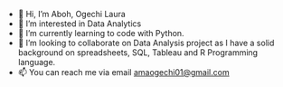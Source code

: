 - 👋 Hi, I’m Aboh, Ogechi Laura
- 👀 I’m interested in Data Analytics
- 🌱 I’m currently learning to code with Python.
- 💞️ I’m looking to collaborate on Data Analysis project as I have a solid background on spreadsheets, SQL, Tableau and R Programming language.
- 📫 You can reach me via email amaogechi01@gmail.com

<!---
Ogeaboh/Ogeaboh is a ✨ special ✨ repository because its `README.md` (this file) appears on your GitHub profile.
You can click the Preview link to take a look at your changes.
--->
